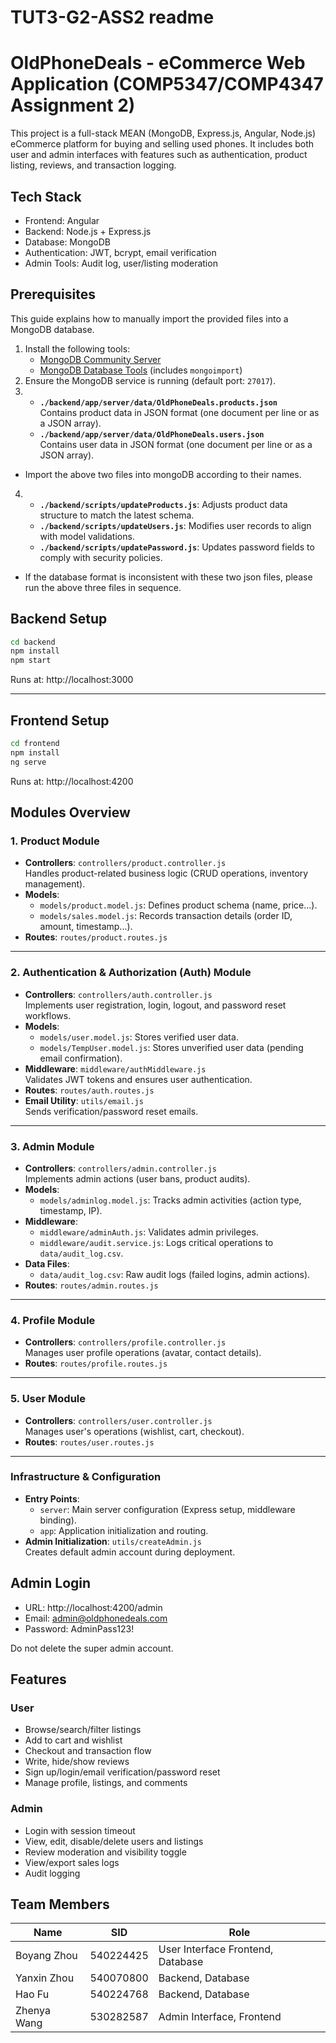 # TUT3-G2-ASS2 readme

# OldPhoneDeals - eCommerce Web Application (COMP5347/COMP4347 Assignment 2)

This project is a full-stack MEAN (MongoDB, Express.js, Angular, Node.js) eCommerce platform for buying and selling used phones. It includes both user and admin interfaces with features such as authentication, product listing, reviews, and transaction logging.

## Tech Stack

- Frontend: Angular
- Backend: Node.js + Express.js
- Database: MongoDB
- Authentication: JWT, bcrypt, email verification
- Admin Tools: Audit log, user/listing moderation

## Prerequisites
This guide explains how to manually import the provided files into a MongoDB database.
1. Install the following tools:
   - [MongoDB Community Server](https://www.mongodb.com/try/download/community)
   - [MongoDB Database Tools](https://www.mongodb.com/try/download/database-tools) (includes `mongoimport`)
2. Ensure the MongoDB service is running (default port: `27017`).
3. - **`./backend/app/server/data/OldPhoneDeals.products.json`**  
  Contains product data in JSON format (one document per line or as a JSON array).
   - **`./backend/app/server/data/OldPhoneDeals.users.json`**  
  Contains user data in JSON format (one document per line or as a JSON array).
  - Import the above two files into mongoDB according to their names.
 4. - **`./backend/scripts/updateProducts.js`**: Adjusts product data structure to match the latest schema.  
    - **`./backend/scripts/updateUsers.js`**: Modifies user records to align with model validations. 
    - **`./backend/scripts/updatePassword.js`**: Updates password fields to comply with security policies.  
- If the database format is inconsistent with these two json files, please run the above three files in sequence. 

## Backend Setup

```bash
cd backend
npm install
npm start
```

Runs at: http://localhost:3000

---

## Frontend Setup

```bash
cd frontend
npm install
ng serve
```

Runs at: http://localhost:4200


## Modules Overview
### 1. Product Module
- **Controllers**: `controllers/product.controller.js`  
  Handles product-related business logic (CRUD operations, inventory management).  
- **Models**: 
  - `models/product.model.js`: Defines product schema (name, price...).  
  - `models/sales.model.js`: Records transaction details (order ID, amount, timestamp...).  
- **Routes**: `routes/product.routes.js`  

---

### 2. Authentication & Authorization (Auth) Module
- **Controllers**: `controllers/auth.controller.js`  
  Implements user registration, login, logout, and password reset workflows.  
- **Models**:  
  - `models/user.model.js`: Stores verified user data.  
  - `models/TempUser.model.js`: Stores unverified user data (pending email confirmation).  
- **Middleware**: `middleware/authMiddleware.js`  
  Validates JWT tokens and ensures user authentication.  
- **Routes**: `routes/auth.routes.js`  
- **Email Utility**: `utils/email.js`  
  Sends verification/password reset emails.  

---

### 3. Admin Module
- **Controllers**: `controllers/admin.controller.js`  
  Implements admin actions (user bans, product audits).  
- **Models**:  
  - `models/adminlog.model.js`: Tracks admin activities (action type, timestamp, IP).  
- **Middleware**:  
  - `middleware/adminAuth.js`: Validates admin privileges.  
  - `middleware/audit.service.js`: Logs critical operations to `data/audit_log.csv`.  
- **Data Files**:  
  - `data/audit_log.csv`: Raw audit logs (failed logins, admin actions).  
- **Routes**: `routes/admin.routes.js`  

---

### 4. Profile Module
- **Controllers**: `controllers/profile.controller.js`  
  Manages user profile operations (avatar, contact details).  
- **Routes**: `routes/profile.routes.js`   

---

### 5. User Module
- **Controllers**: `controllers/user.controller.js`  
  Manages user's operations (wishlist, cart, checkout).  
- **Routes**: `routes/user.routes.js`   

---

### Infrastructure & Configuration
- **Entry Points**:  
  - `server`: Main server configuration (Express setup, middleware binding).  
  - `app`: Application initialization and routing.  
- **Admin Initialization**: `utils/createAdmin.js`  
  Creates default admin account during deployment.  

## Admin Login

- URL: http://localhost:4200/admin
- Email: admin@oldphonedeals.com
- Password: AdminPass123!

Do not delete the super admin account.

## Features

### User

- Browse/search/filter listings
- Add to cart and wishlist
- Checkout and transaction flow
- Write, hide/show reviews
- Sign up/login/email verification/password reset
- Manage profile, listings, and comments

### Admin

- Login with session timeout
- View, edit, disable/delete users and listings
- Review moderation and visibility toggle
- View/export sales logs
- Audit logging

## Team Members

| Name         | SID        | Role                      |
|--------------|------------|---------------------------|
| Boyang Zhou  | 540224425  | User Interface Frontend, Database         |
| Yanxin Zhou   | 540070800  | Backend, Database        |
| Hao Fu      | 540224768  | Backend, Database            |
| Zhenya Wang   | 530282587  | Admin Interface, Frontend  |







